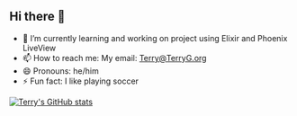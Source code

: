## Hi there 👋

<!--
**TerryGarcia/TerryGarcia** is a ✨ _special_ ✨ repository because its `README.md` (this file) appears on your GitHub profile.

Here are some ideas to get you started:

- 🔭 I’m currently working on ...
- 🌱 I’m currently learning ...
- 👯 I’m looking to collaborate on ...
- 🤔 I’m looking for help with ...
- 💬 Ask me about ...
- 📫 How to reach me: ...
- 😄 Pronouns: ...
- ⚡ Fun fact: ...
-->

- 🔭 I’m currently learning and working on project using Elixir and Phoenix LiveView
- 📫 How to reach me: My email: Terry@TerryG.org
- 😄 Pronouns: he/him
- ⚡ Fun fact: I like playing soccer

[![Terry's GitHub stats](https://github-readme-stats.vercel.app/api?username=TerryGarcia)](https://github.com/anuraghazra/github-readme-stats)

